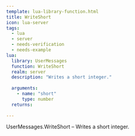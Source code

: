 ```yaml
---
template: lua-library-function.html
title: WriteShort
icon: lua-server
tags:
  - lua
  - server
  - needs-verification
  - needs-example
lua:
  library: UserMessages
  function: WriteShort
  realm: server
  description: "Writes a short integer."
  
  arguments:
    - name: "short"
      type: number
  returns:
    
---
```


<div class="lua__search__keywords">
UserMessages.WriteShort &#x2013; Writes a short integer.
</div>
